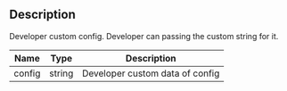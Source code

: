## Description

Developer custom config. Developer can passing the custom string for it.

| Name   | Type   | Description                     |
| ------ | ------ | ------------------------------- |
| config | string | Developer custom data of config |
